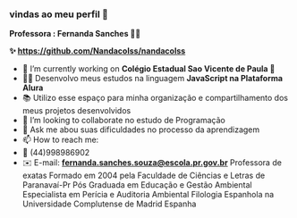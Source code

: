 ###  vindas ao meu perfil 👋 
**Professora : Fernanda Sanches 👩‍🏫**

**✨ https://github.com/Nandacolss/nandacolss**

- 🔭 I’m currently working on **Colégio Estadual Sao Vicente de Paula 🏫**
- 🧑‍💻 Desenvolvo meus estudos na linguagem **JavaScript na Plataforma Alura**
- 📚 Utilizo esse espaço para minha organização e compartilhamento dos meus projetos desenvolvidos
- 🎒 I’m looking to collaborate no estudo de Programação 
- 💬 Ask me abou suas dificuldades no processo da aprendizagem
- 📫 How to reach me:
- 📳 (44)998986902
- ✉️ E-mail: **fernanda.sanches.souza@escola.pr.gov.br**
Professora de exatas
Formado em 2004 pela Faculdade de Ciências e Letras de Paranavaí-Pr
Pós Graduada em Educação e Gestão Ambiental
Especialista em Perícia e Auditoria Ambiental
Filologia Espanhola na Universidade Complutense de Madrid Espanha

